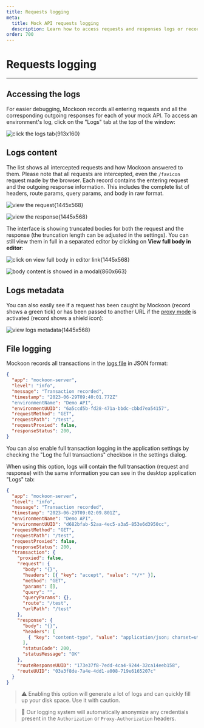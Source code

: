 ```yaml
---
title: Requests logging
meta:
  title: Mock API requests logging
  description: Learn how to access requests and responses logs or record your REST API servers calls for easier debugging
order: 700
---
```


# Requests logging

---

## Accessing the logs

For easier debugging, Mockoon records all entering requests and all the corresponding outgoing responses for each of your mock API. To access an environment's log, click on the "Logs" tab at the top of the window:

![click the logs tab{913x160}](docs-img:open-logs.png)

## Logs content

The list shows all intercepted requests and how Mockoon answered to them.
Please note that all requests are intercepted, even the `/favicon` request made by the browser.
Each record contains the entering request and the outgoing response information. This includes the complete list of headers, route params, query params, and body in raw format.

![view the request{1445x568}](docs-img:logs-request.png)

![view the response{1445x568}](docs-img:logs-response.png)

The interface is showing truncated bodies for both the request and the response (the truncation length can be adjusted in the settings). You can still view them in full in a separated editor by clicking on **View full body in editor**:

![click on view full body in editor link{1445x568}](docs-img:logs-view-body.png)

![body content is showed in a modal{860x663}](docs-img:logs-view-body-modal.png)

## Logs metadata

You can also easily see if a request has been caught by Mockoon (record shows a green tick) or has been passed to another URL if the [proxy mode](docs:server-configuration/proxy-mode) is activated (record shows a shield icon):

![view logs metadata{1445x568}](docs-img:logs-metadata.png)

## File logging

Mockoon records all transactions in the [logs file](docs:mockoon-data-files/settings-and-logs#application-logs) in JSON format:

```json
{
  "app": "mockoon-server",
  "level": "info",
  "message": "Transaction recorded",
  "timestamp": "2023-06-29T09:40:01.772Z"
  "environmentName": "Demo API",
  "environmentUUID": "6a5ccd5b-fd28-471a-bbdc-cbbd7ea54157",
  "requestMethod": "GET",
  "requestPath": "/test",
  "requestProxied": false,
  "responseStatus": 200,
}
```

You can also enable full transaction logging in the application settings by checking the "Log the full transactions" checkbox in the settings dialog.

When using this option, logs will contain the full transaction (request and response) with the same information you can see in the desktop application "Logs" tab:

```json
{
  "app": "mockoon-server",
  "level": "info",
  "message": "Transaction recorded",
  "timestamp": "2023-06-29T09:02:09.801Z",
  "environmentName": "Demo API",
  "environmentUUID": "d682bfab-52aa-4ec5-a3a5-853e6d3950cc",
  "requestMethod": "GET",
  "requestPath": "/test",
  "requestProxied": false,
  "responseStatus": 200,
  "transaction": {
    "proxied": false,
    "request": {
      "body": "{}",
      "headers": [{ "key": "accept", "value": "*/*" }],
      "method": "GET",
      "params": [],
      "query": "",
      "queryParams": {},
      "route": "/test",
      "urlPath": "/test"
    },
    "response": {
      "body": "{}",
      "headers": [
        { "key": "content-type", "value": "application/json; charset=utf-8" }
      ],
      "statusCode": 200,
      "statusMessage": "OK"
    },
    "routeResponseUUID": "173e37f8-7edd-4ca4-9244-32ca14eeb158",
    "routeUUID": "03a3f8de-7a4e-4dd1-a008-719e6165207c"
  }
}
```

> ⚠️ Enabling this option will generate a lot of logs and can quickly fill up your disk space. Use it with caution.

> 🔏 Our logging system will automatically anonymize any credentials present in the `Authorization` or `Proxy-Authorization` headers.
